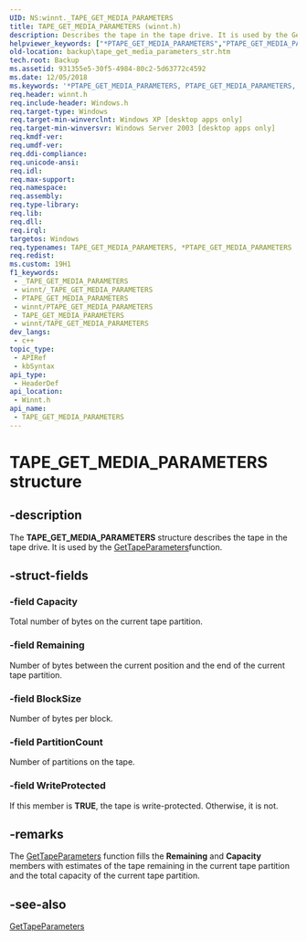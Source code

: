 ```yaml
---
UID: NS:winnt._TAPE_GET_MEDIA_PARAMETERS
title: TAPE_GET_MEDIA_PARAMETERS (winnt.h)
description: Describes the tape in the tape drive. It is used by the GetTapeParametersfunction.
helpviewer_keywords: ["*PTAPE_GET_MEDIA_PARAMETERS","PTAPE_GET_MEDIA_PARAMETERS","PTAPE_GET_MEDIA_PARAMETERS structure pointer [Backup]","TAPE_GET_MEDIA_PARAMETERS","TAPE_GET_MEDIA_PARAMETERS structure [Backup]","_TAPE_GET_MEDIA_PARAMETERS","_win32_tape_get_media_parameters_str","backup.tape_get_media_parameters_str","base.tape_get_media_parameters_str","winnt/PTAPE_GET_MEDIA_PARAMETERS","winnt/TAPE_GET_MEDIA_PARAMETERS"]
old-location: backup\tape_get_media_parameters_str.htm
tech.root: Backup
ms.assetid: 931355e5-30f5-4984-80c2-5d63772c4592
ms.date: 12/05/2018
ms.keywords: '*PTAPE_GET_MEDIA_PARAMETERS, PTAPE_GET_MEDIA_PARAMETERS, PTAPE_GET_MEDIA_PARAMETERS structure pointer [Backup], TAPE_GET_MEDIA_PARAMETERS, TAPE_GET_MEDIA_PARAMETERS structure [Backup], _TAPE_GET_MEDIA_PARAMETERS, _win32_tape_get_media_parameters_str, backup.tape_get_media_parameters_str, base.tape_get_media_parameters_str, winnt/PTAPE_GET_MEDIA_PARAMETERS, winnt/TAPE_GET_MEDIA_PARAMETERS'
req.header: winnt.h
req.include-header: Windows.h
req.target-type: Windows
req.target-min-winverclnt: Windows XP [desktop apps only]
req.target-min-winversvr: Windows Server 2003 [desktop apps only]
req.kmdf-ver: 
req.umdf-ver: 
req.ddi-compliance: 
req.unicode-ansi: 
req.idl: 
req.max-support: 
req.namespace: 
req.assembly: 
req.type-library: 
req.lib: 
req.dll: 
req.irql: 
targetos: Windows
req.typenames: TAPE_GET_MEDIA_PARAMETERS, *PTAPE_GET_MEDIA_PARAMETERS
req.redist: 
ms.custom: 19H1
f1_keywords:
 - _TAPE_GET_MEDIA_PARAMETERS
 - winnt/_TAPE_GET_MEDIA_PARAMETERS
 - PTAPE_GET_MEDIA_PARAMETERS
 - winnt/PTAPE_GET_MEDIA_PARAMETERS
 - TAPE_GET_MEDIA_PARAMETERS
 - winnt/TAPE_GET_MEDIA_PARAMETERS
dev_langs:
 - c++
topic_type:
 - APIRef
 - kbSyntax
api_type:
 - HeaderDef
api_location:
 - Winnt.h
api_name:
 - TAPE_GET_MEDIA_PARAMETERS
---
```


# TAPE_GET_MEDIA_PARAMETERS structure


## -description

The 
<b>TAPE_GET_MEDIA_PARAMETERS</b> structure describes the tape in the tape drive. It is used by the <a href="https://docs.microsoft.com/windows/desktop/api/winbase/nf-winbase-gettapeparameters">GetTapeParameters</a>function.

## -struct-fields

### -field Capacity

Total number of bytes on the current tape partition.

### -field Remaining

Number of bytes between the current position and the end of the current tape partition.

### -field BlockSize

Number of bytes per block.

### -field PartitionCount

Number of partitions on the tape.

### -field WriteProtected

If this member is <b>TRUE</b>, the tape is write-protected. Otherwise, it is not.

## -remarks

The 
<a href="https://docs.microsoft.com/windows/desktop/api/winbase/nf-winbase-gettapeparameters">GetTapeParameters</a> function fills the <b>Remaining</b> and <b>Capacity</b> members with estimates of the tape remaining in the current tape partition and the total capacity of the current tape partition.

## -see-also

<a href="https://docs.microsoft.com/windows/desktop/api/winbase/nf-winbase-gettapeparameters">GetTapeParameters</a>

